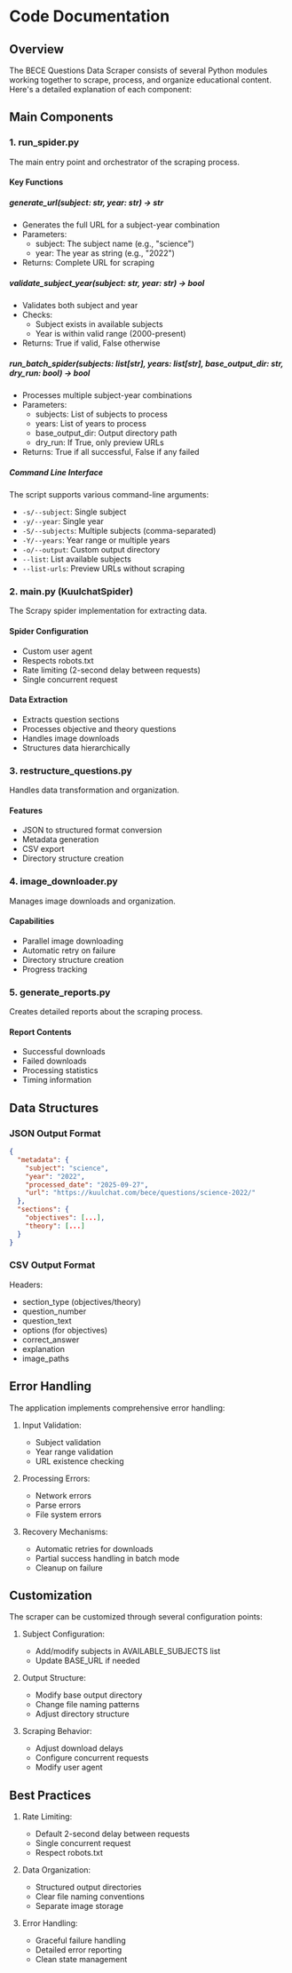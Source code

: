 # Code Documentation

## Overview

The BECE Questions Data Scraper consists of several Python modules working together to scrape, process, and organize educational content. Here's a detailed explanation of each component:

## Main Components

### 1. run_spider.py

The main entry point and orchestrator of the scraping process.

#### Key Functions

##### generate_url(subject: str, year: str) -> str

- Generates the full URL for a subject-year combination
- Parameters:
  - subject: The subject name (e.g., "science")
  - year: The year as string (e.g., "2022")
- Returns: Complete URL for scraping

##### validate_subject_year(subject: str, year: str) -> bool

- Validates both subject and year
- Checks:
  - Subject exists in available subjects
  - Year is within valid range (2000-present)
- Returns: True if valid, False otherwise

##### run_batch_spider(subjects: list[str], years: list[str], base_output_dir: str, dry_run: bool) -> bool

- Processes multiple subject-year combinations
- Parameters:
  - subjects: List of subjects to process
  - years: List of years to process
  - base_output_dir: Output directory path
  - dry_run: If True, only preview URLs
- Returns: True if all successful, False if any failed

##### Command Line Interface

The script supports various command-line arguments:

- `-s/--subject`: Single subject
- `-y/--year`: Single year
- `-S/--subjects`: Multiple subjects (comma-separated)
- `-Y/--years`: Year range or multiple years
- `-o/--output`: Custom output directory
- `--list`: List available subjects
- `--list-urls`: Preview URLs without scraping

### 2. main.py (KuulchatSpider)

The Scrapy spider implementation for extracting data.

#### Spider Configuration

- Custom user agent
- Respects robots.txt
- Rate limiting (2-second delay between requests)
- Single concurrent request

#### Data Extraction

- Extracts question sections
- Processes objective and theory questions
- Handles image downloads
- Structures data hierarchically

### 3. restructure_questions.py

Handles data transformation and organization.

#### Features

- JSON to structured format conversion
- Metadata generation
- CSV export
- Directory structure creation

### 4. image_downloader.py

Manages image downloads and organization.

#### Capabilities

- Parallel image downloading
- Automatic retry on failure
- Directory structure creation
- Progress tracking

### 5. generate_reports.py

Creates detailed reports about the scraping process.

#### Report Contents

- Successful downloads
- Failed downloads
- Processing statistics
- Timing information

## Data Structures

### JSON Output Format

```json
{
  "metadata": {
    "subject": "science",
    "year": "2022",
    "processed_date": "2025-09-27",
    "url": "https://kuulchat.com/bece/questions/science-2022/"
  },
  "sections": {
    "objectives": [...],
    "theory": [...]
  }
}
```

### CSV Output Format

Headers:

- section_type (objectives/theory)
- question_number
- question_text
- options (for objectives)
- correct_answer
- explanation
- image_paths

## Error Handling

The application implements comprehensive error handling:

1. Input Validation:
   - Subject validation
   - Year range validation
   - URL existence checking

2. Processing Errors:
   - Network errors
   - Parse errors
   - File system errors

3. Recovery Mechanisms:
   - Automatic retries for downloads
   - Partial success handling in batch mode
   - Cleanup on failure

## Customization

The scraper can be customized through several configuration points:

1. Subject Configuration:
   - Add/modify subjects in AVAILABLE_SUBJECTS list
   - Update BASE_URL if needed

2. Output Structure:
   - Modify base output directory
   - Change file naming patterns
   - Adjust directory structure

3. Scraping Behavior:
   - Adjust download delays
   - Configure concurrent requests
   - Modify user agent

## Best Practices

1. Rate Limiting:
   - Default 2-second delay between requests
   - Single concurrent request
   - Respect robots.txt

2. Data Organization:
   - Structured output directories
   - Clear file naming conventions
   - Separate image storage

3. Error Handling:
   - Graceful failure handling
   - Detailed error reporting
   - Clean state management
